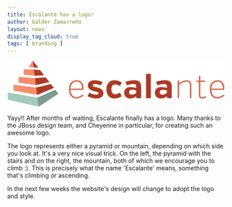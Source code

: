 ```yaml
---
title: Escalante has a logo!
author: Galder Zamarreño
layout: news
display_tag_cloud: true
tags: [ branding ]
---
```


<img src="/images/escalante_logo_600px.png"/>

Yayy!! After months of waiting, Escalante finally has a logo. Many thanks to
the JBoss design team, and Cheyenne in particular, for creating such an
awesome logo.

The logo represents either a pyramid or mountain, depending on which side you
look at. It's a very nice visual trick. On the left, the pyramid with the
stairs and on the right, the mountain, both of which we encourage you to
climb :). This is precisely what the name 'Escalante' means, something
that's climbing or ascending.

In the next few weeks the website's design will change to adopt
the logo and style.